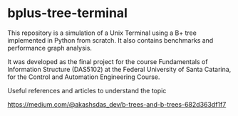 # bplus-tree-terminal
This repository is a simulation of a Unix Terminal using a B+ tree implemented in Python from scratch. It also contains benchmarks and performance graph analysis.

It was developed as the final project for the course Fundamentals of Information Structure (DAS5102) at the Federal University of Santa Catarina, for the Control and Automation Engineering Course.

Useful references and articles to understand the topic

https://medium.com/@akashsdas_dev/b-trees-and-b-trees-682d363df1f7
